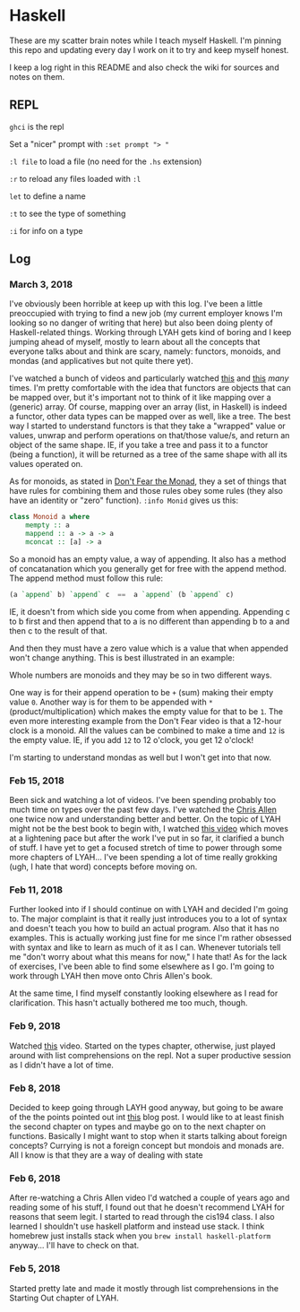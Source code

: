 Haskell
=======

These are my scatter brain notes while I teach myself Haskell.  I'm pinning this
repo and updating every day I work on it to try and keep myself honest.

I keep a log right in this README and also check the wiki for sources and notes
on them.

REPL
----

`ghci` is the repl

Set a "nicer" prompt with `:set prompt "> "`

`:l file` to load a file (no need for the `.hs` extension)

`:r` to reload any files loaded with `:l`

`let` to define a name

`:t` to see the type of something

`:i` for info on a type


Log
---

### March 3, 2018

I've obviously been horrible at keep up with this log. I've been a little
preoccupied with trying to find a new job (my current employer knows I'm looking
so no danger of writing that here) but also been doing plenty of Haskell-related
things.  Working through LYAH gets kind of boring and I keep jumping ahead of
myself, mostly to learn about all the concepts that everyone talks about and
think are scary, namely: functors, monoids, and mondas (and applicatives but not
quite there yet).

I've watched a bunch of videos and particularly watched
[this](https://www.youtube.com/watch?v=ZhuHCtR3xq8&t=3452s) and
[this](https://www.youtube.com/watch?v=t1e8gqXLbsU)
*many* times.  I'm pretty comfortable with the idea that functors are objects
that can be mapped over, but it's important not to think of it like mapping over
a (generic) array.  Of course, mapping over an array (list, in Haskell) is
indeed a functor, other data types can be mapped over as well, like a tree.  The
best way I started to understand functors is that they take a "wrapped" value or
values, unwrap and perform operations on that/those value/s, and return an
object of the same shape.  IE, if you take a tree and pass it to a functor
(being a function), it will be returned as a tree of the same shape with all its
values operated on.

As for monoids, as stated in [Don't Fear the
Monad](https://www.youtube.com/watch?v=ZhuHCtR3xq8&t=3452s), they a set of
things that have rules for combining them and those rules obey some rules (they
also have an identity or "zero" function).  `:info Monid` gives us this:

``` haskell
class Monoid a where
    mempty :: a
    mappend :: a -> a -> a
    mconcat :: [a] -> a
```

So a monoid has an empty value, a way of appending.  It also has a method of
concatanation which you generally get for free with the append method.  The
append method must follow this rule:

``` haskell
(a `append` b) `append` c  ==  a `append` (b `append` c)
```

IE, it doesn't from which side you come from when appending.  Appending c to
b first and then append that to a is no different than appending b to a and then
c to the result of that.

And then they must have a zero value which is a value that when appended won't
change anything.  This is best illustrated in an example:

Whole numbers are monoids and they may be so in two different ways.

One way is for their append operation to be `+` (sum) making their empty value
`0`.  Another way is for them to be appended with `*` (product/multiplication)
which makes the empty value for that to be `1`.  The even more interesting
example from the Don't Fear video is that a 12-hour clock is a monoid.  All the
values can be combined to make a time and `12` is the empty value.  IE, if you
add `12` to 12 o'clock, you get 12 o'clock!

I'm starting to understand mondas as well but I won't get into that now.


### Feb 15, 2018

Been sick and watching a lot of videos.  I've been spending probably too much
time on types over the past few days.  I've watched the [Chris
Allen](https://www.youtube.com/watch?v=p-NBJm0kIYU&t=43s) one twice now and
understanding better and better.  On the topic of LYAH might not be the best
book to begin with, I watched
[this video](https://www.youtube.com/watch?v=02_H3LjqMr8) which moves at
a lightening pace but after the work I've put in so far, it clarified a bunch of
stuff.  I have yet to get a focused stretch of time to power through some
more chapters of LYAH... I've been spending a lot of time really grokking
(ugh, I hate that word) concepts before moving on.

### Feb 11, 2018

Further looked into if I should continue on with LYAH and
decided I'm going to.  The major complaint is that it really just introduces you
to a lot of syntax and doesn't teach you how to build an actual program.  Also
that it has no examples.  This is actually working just fine for me since I'm
rather obsessed with syntax and like to learn as much of it as I can.  Whenever
tutorials tell me "don't worry about what this means for now," I hate that!  As
for the lack of exercises, I've been able to find some elsewhere as I go.  I'm
going to work through LYAH then move onto Chris Allen's book.

At the same time, I find myself constantly looking elsewhere as I read for
clarification.  This hasn't actually bothered me too much, though.

### Feb 9, 2018

Watched [this](https://www.youtube.com/watch?v=DebDaiYev2M) video.  Started on
the types chapter, otherwise, just played around with list comprehensions on the
repl.  Not a super productive session as I didn't have a lot of time.


### Feb 8, 2018

Decided to keep going through LAYH good anyway, but going to be aware of the the
points pointed out int
[this](http://bitemyapp.com/posts/2014-12-31-functional-education.html) blog
post.  I would like to at least finish the second chapter on types and maybe go
on to the next chapter on functions.  Basically I might want to stop when it
starts talking about foreign concepts?  Currying is not a foreign concept but
mondois and monads are.  All I know is that they are a way of dealing with state


### Feb 6, 2018

After re-watching a Chris Allen video I'd watched a couple of years ago and
reading some of his stuff, I found out that he doesn't recommend LYAH for
reasons that seem legit.  I started to read through the cis194 class.  I also
learned I shouldn't use haskell platform and instead use stack.  I think
homebrew just installs stack when you `brew install haskell-platform` anyway...
I'll have to check on that.


### Feb 5, 2018

Started pretty late and made it mostly through list comprehensions in the
Starting Out chapter of LYAH.
